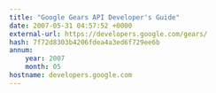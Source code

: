 ```yaml
---
title: "Google Gears API Developer's Guide"
date: 2007-05-31 04:57:52 +0000
external-url: https://developers.google.com/gears/
hash: 7f72d8303b4206fdea4a3ed6f729ee6b
annum:
    year: 2007
    month: 05
hostname: developers.google.com
---
```




